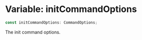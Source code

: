 # Variable: initCommandOptions

```ts
const initCommandOptions: CommandOptions;
```

The init command options.
